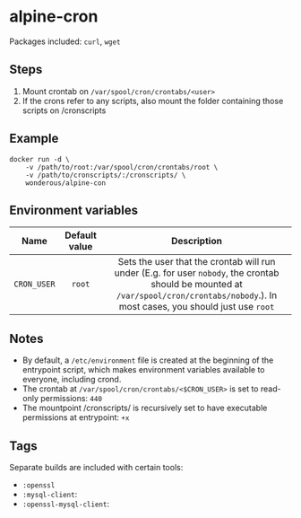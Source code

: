 # alpine-cron

Packages included: `curl`, `wget`

## Steps
1. Mount crontab on `/var/spool/cron/crontabs/<user>`
2. If the crons refer to any scripts, also mount the folder containing those scripts on /cronscripts

## Example

```
docker run -d \
    -v /path/to/root:/var/spool/cron/crontabs/root \
    -v /path/to/cronscripts/:/cronscripts/ \
    wonderous/alpine-con
```

## Environment variables

| Name | Default value | Description
|:-------:|:---------------:|:---------:|
| `CRON_USER` | `root` | Sets the user that the crontab will run under (E.g. for user `nobody`, the crontab should be mounted at `/var/spool/cron/crontabs/nobody`.). In most cases, you should just use `root`


## Notes
- By default, a `/etc/environment` file is created at the beginning of the entrypoint script, which makes environment variables available to everyone, including crond.
- The crontab at `/var/spool/cron/crontabs/<$CRON_USER>` is set to read-only permissions: `440`
- The mountpoint /cronscripts/ is recursively set to have executable permissions at entrypoint: `+x`


## Tags
Separate builds are included with certain tools:
 - `:openssl`
 - `:mysql-client`:
 - `:openssl-mysql-client`: